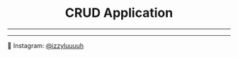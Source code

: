 <div align="center">
  <h1>CRUD Application</h1>
</div>

---

---

💙 Instagram: [@izzyluuuuh](https://www.instagram.com/izzyluuuuh/)
